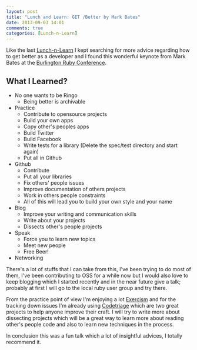 ```yaml
---
layout: post
title: "Lunch and Learn: GET /Better by Mark Bates"
date: 2013-09-03 14:01
comments: true
categories: [Lunch-n-Learn]
---
```


Like the last [Lunch-n-Learn](blog/2013/08/30/lunch-and-learn-becoming-a-better-hacker-by-jessica-mckellar) I kept searching for more advice regarding how
to get better as a developer and I found this wonderful keynote from Mark Bates at the [Burlington Ruby Conference](http://burlingtonruby.com/). 

## What I Learned?

* No one wants to be Ringo
  * Being better is archivable    
* Practice
  * Contribute to opensource projects
  * Build your own apps
  * Copy other's peoples apps
  * Build Twitter
  * Build Facebook
  * Write tests for a library (Delete the spec/test directory and start again)
  * Put all in Github
* Github
  * Contribute
  * Put all your libraries 
  * Fix others' people issues
  * Improve documentation of others projects
  * Work in others people constraints 
  * All of this will lead you to build your own style and your name
* Blog
  * Improve your writing and communication skills
  * Write about your projects
  * Dissects other's people projects
* Speak
  * Force you to learn new topics
  * Meet new people
  * Free Beer!
* Networking

There's a lot of stuffs that I can take from this, I've been trying to do most
of them, I've been contributing to OSS for a while now but I would also love to
keep blogging which I started recently and in the near future give a talk;
probably at first I will go to the local ruby user group and try there. 

From the practice point of view I'm enjoying a lot [Exercism](http://exercism.io) and for the
tracking down issues I'm already using [Codetriage](http://codetriage.com) which are two
great projects to help anyone improve their craft. I will try to write more
about dissecting projects which will be a great way to learn more about reading
other's people code and also to learn new techniques in the process. 

In conclusion this was a fun talk which a lot of insightful advices, I totally
recommend it.
